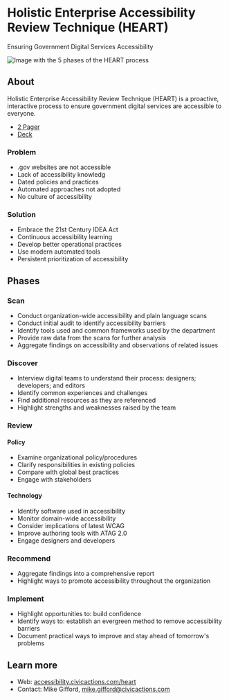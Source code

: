 # Holistic Enterprise Accessibility Review Technique (HEART)

Ensuring Government Digital Services Accessibility

![Image with the 5 phases of the HEART process](https://lh5.googleusercontent.com/7Cl86hJzMPTeYd8r312ACmsxVB0TOO0bMpoQYil2ooYPEnaFwTZ_yTc-TJ2W_ZxYOWwhd8MsXUCYH1GP5umfUmWaj_7gZut3t9mFTGaeI3L_iKMFk7tbVdoLfY6_mxV4lCtDKTZ5)

## About

Holistic Enterprise Accessibility Review Technique (HEART) is a proactive, interactive process to ensure government digital services are accessible to everyone.

- [2 Pager](https://docs.google.com/document/d/1rZxWteDvRIJDuc0AN381oDlZhtyZQQZzm5GD3RXbKmY/edit#)
- [Deck](https://docs.google.com/presentation/d/1H6bhM6wqFIds3cXCI3eE0YD65_GmYKzwRviuhs4Jj7s/edit?usp=sharing)

### Problem

- .gov websites are not accessible
- Lack of accessibility knowledg
- Dated policies and practices
- Automated approaches not adopted
- No culture of accessibility

### Solution

- Embrace the 21st Century IDEA Act
- Continuous accessibility learning
- Develop better operational practices
- Use modern automated tools
- Persistent prioritization of accessibility

## Phases

### Scan

- Conduct organization-wide accessibility and plain language scans
- Conduct initial audit to identify accessibility barriers
- Identify tools used and common frameworks used by the department
- Provide raw data from the scans for further analysis
- Aggregate findings on accessibility and observations of related issues

### Discover

- Interview digital teams to understand their process: designers; developers; and editors
- Identify common experiences and challenges
- Find additional resources as they are referenced
- Highlight strengths and weaknesses raised by the team

### Review

#### Policy

- Examine organizational policy/procedures
- Clarify responsibilities in existing policies
- Compare with global best practices
- Engage with stakeholders

#### Technology

- Identify software used in accessibility
- Monitor domain-wide accessibility
- Consider implications of latest WCAG
- Improve authoring tools with ATAG 2.0
- Engage designers and developers

### Recommend

- Aggregate findings into a comprehensive report
- Highlight ways to promote accessibility throughout the organization

### Implement

- Highlight opportunities to: build confidence
- Identify ways to: establish an evergreen method to remove accessibility barriers
- Document practical ways to improve and stay ahead of tomorrow's problems

## Learn more

- Web: [accessibility.civicactions.com/heart](https://accessibility.civicactions.com/heart)
- Contact: Mike Gifford, [mike.gifford@civicactions.com](mailto:mike.gifford@civicactions.com)
